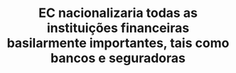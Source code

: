 ---
title: "EC nacionalizaria todas as instituições financeiras basilarmente importantes, tais como bancos e seguradoras"
infoslide: ""
round: "Semis"
weight: 6
videos: []
tags: ['Economics', 'Development']
layout: "motion"
categories: ["motions"]
---